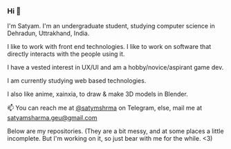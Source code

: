### Hi 👋

I'm Satyam. I'm an undergraduate student, studying computer science in Dehradun, Uttrakhand, India.

I like to work with front end technologies. I like to work on software that directly interacts with the people using it.

I have a vested interest in UX/UI and am a hobby/novice/aspirant game dev.

I am currently studying web based technologies.

I also like anime, xainxia, to draw & make 3D models in Blender.

📫 You can reach me at [@satymshrma](https://t.me/satymshrma) on Telegram, else, mail me at satyamsharma.geu@gmail.com

Below are my repositories. (They are a bit messy, and at some places a little incomplete. But I'm working on it, so just bear with me for the while. <3)
<!--
**satymshrma/satymshrma** is a ✨ _special_ ✨ repository because its `README.md` (this file) appears on your GitHub profile.

Here are some ideas to get you started:

- 🔭 I’m currently working on ...
- 🌱 I’m currently learning ...
- 👯 I’m looking to collaborate on ...
- 🤔 I’m looking for help with ...
- 💬 Ask me about ...
- 📫 How to reach me: ...
- 😄 Pronouns: ...
- ⚡ Fun fact: ...
-->
